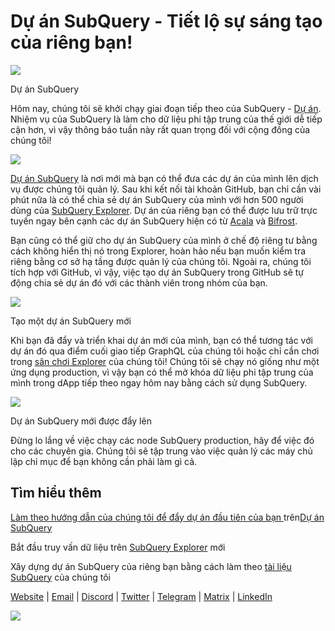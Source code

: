 # Dự án SubQuery - Tiết lộ sự sáng tạo của riêng bạn!

![](https://miro.medium.com/max/1400/0*Jhkt10DyMiptFocJ)

Dự án SubQuery

Hôm nay, chúng tôi sẽ khởi chạy giai đoạn tiếp theo của SubQuery - [Dự án](https://project.subquery.network). Nhiệm vụ của SubQuery là làm cho dữ liệu phi tập trung của thế giới dễ tiếp cận hơn, vì vậy thông báo tuần này rất quan trọng đối với cộng đồng của chúng tôi!



![](https://miro.medium.com/max/464/0*FTsLOuy0A4cWEwcp)

[Dự án SubQuery](https://project.subquery.network) là nơi mới mà bạn có thể đưa các dự án của mình lên dịch vụ được chúng tôi quản lý. Sau khi kết nối tài khoản GitHub, bạn chỉ cần vài phút nữa là có thể chia sẻ dự án SubQuery của mình với hơn 500 người dùng của [SubQuery Explorer](https://explorer.subquery.network/). Dự án của riêng bạn có thể được lưu trữ trực tuyến ngay bên cạnh các dự án SubQuery hiện có từ [Acala](https://explorer.subquery.network/subquery/OnFinality-io/acala-subql) và [Bifrost](https://explorer.subquery.network/subquery/bifrost-finance/subql).

Bạn cũng có thể giữ cho dự án SubQuery của mình ở chế độ riêng tư bằng cách không hiển thị nó trong Explorer, hoàn hảo nếu bạn muốn kiểm tra riêng bằng cơ sở hạ tầng được quản lý của chúng tôi. Ngoài ra, chúng tôi tích hợp với GitHub, vì vậy, việc tạo dự án SubQuery trong GitHub sẽ tự động chia sẻ dự án đó với các thành viên trong nhóm của bạn.



![](https://miro.medium.com/max/1400/1*IupCbHA6aaal26sYbK-Hbw.png)

Tạo một dự án SubQuery mới

Khi bạn đã đẩy và triển khai dự án mới của mình, bạn có thể tương tác với dự án đó qua điểm cuối giao tiếp GraphQL của chúng tôi hoặc chỉ cần chơi trong [sân chơi Explorer](https://explorer.subquery.network/) của chúng tôi! Chúng tôi sẽ chạy nó giống như một ứng dụng production, vì vậy bạn có thể mở khóa dữ liệu phi tập trung của mình trong dApp tiếp theo ngay hôm nay bằng cách sử dụng SubQuery.



![](https://miro.medium.com/max/1400/1*Re6uHuy05UzWttfWQBM6hg.png)

Dự án SubQuery mới được đẩy lên

Đừng lo lắng về việc chạy các node SubQuery production, hãy để việc đó cho các chuyên gia. Chúng tôi sẽ tập trung vào việc quản lý các máy chủ lập chỉ mục để bạn không cần phải làm gì cả.

## Tìm hiểu thêm

[Làm theo hướng dẫn của chúng tôi để đẩy dự án đầu tiên của bạn ](https://doc.subquery.network/publish/publish.html)trên[Dự án SubQuery](https://project.subquery.network)

Bắt đầu truy vấn dữ liệu trên [SubQuery Explorer](https://explorer.subquery.network/) mới

Xây dựng dự án SubQuery của riêng bạn bằng cách làm theo [tài liệu SubQuery](https://doc.subquery.network/) của chúng tôi

[Website](https://subquery.network/) | [Email](mailto:hello@subquery.network) | [Discord](https://discord.com/invite/78zg8aBSMG) | [Twitter](https://twitter.com/subquerynetwork) | [Telegram](https://t.me/subquerynetwork) | [Matrix](https://matrix.to/#/#subquery:matrix.org) | [LinkedIn](https://www.linkedin.com/company/subquery)

![](https://miro.medium.com/max/1400/0*4Yetj66AO5gHV2rt)